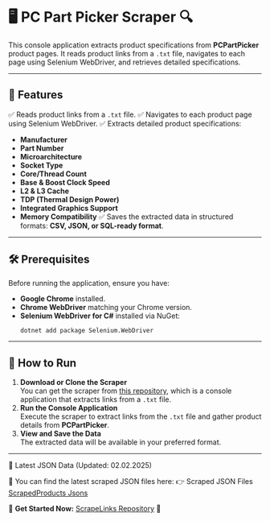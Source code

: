 # 🖥️ PC Part Picker Scraper 🔍

This console application extracts product specifications from **PCPartPicker** product pages. It reads product links from a `.txt` file, navigates to each page using Selenium WebDriver, and retrieves detailed specifications.

---

## 📌 Features
✅ Reads product links from a `.txt` file.
✅ Navigates to each product page using Selenium WebDriver.
✅ Extracts detailed product specifications:
  - **Manufacturer**
  - **Part Number**
  - **Microarchitecture**
  - **Socket Type**
  - **Core/Thread Count**
  - **Base & Boost Clock Speed**
  - **L2 & L3 Cache**
  - **TDP (Thermal Design Power)**
  - **Integrated Graphics Support**
  - **Memory Compatibility**
✅ Saves the extracted data in structured formats: **CSV, JSON, or SQL-ready format**.

---

## 🛠️ Prerequisites
Before running the application, ensure you have:
- **Google Chrome** installed.
- **Chrome WebDriver** matching your Chrome version.
- **Selenium WebDriver for C#** installed via NuGet:
  ```sh
  dotnet add package Selenium.WebDriver
  ```  

---

## 🚀 How to Run
1. **Download or Clone the Scraper**  
   You can get the scraper from [this repository](https://github.com/BatuhanUlukan/ScrapeLinks), which is a console application that extracts links from a `.txt` file.  
2. **Run the Console Application**  
   Execute the scraper to extract links from the `.txt` file and gather product details from **PCPartPicker**.  
3. **View and Save the Data**  
   The extracted data will be available in your preferred format.

---

📂 Latest JSON Data (Updated: 02.02.2025)

🔗 You can find the latest scraped JSON files here:
👉 Scraped JSON Files [ScrapedProducts Jsons]([https://github.com/BatuhanUlukan/ScrapeLinks](https://github.com/BatuhanUlukan/ScrapePcPartWithSelenium/tree/master/ConsoleApp1/DetailJsons)) 

🔗 **Get Started Now:** [ScrapeLinks Repository](https://github.com/BatuhanUlukan/ScrapeLinks) 🚀

